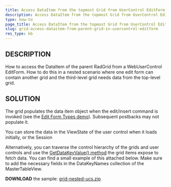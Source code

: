 ```yaml
---
title: Access DataItem from the topmost Grid from UserControl EditForm
description: Access DataItem from the topmost Grid from UserControl EditForm
type: how-to
page_title: Access DataItem from the topmost Grid from UserControl EditForm - RadGrid
slug: grid-access-dataitem-from-parent-grid-in-usercontrol-editform
res_type: kb
---
```


## DESCRIPTION

How to access the DataItem of the parent RadGrid from a WebUserControl EditForm. How to do this in a nested scenario where one edit form can contain another grid and the third-level grid needs data from the top-level grid.

## SOLUTION

The grid populates the data item object when the edit/insert command is invoked (see the [Edit Form Types demo](http://demos.telerik.com/aspnet-ajax/grid/examples/data-editing/edit-form-types/defaultcs.aspx)). Subsequent postbacks may not populate it.

You can store the data in the ViewState of the user control when it loads initially, or the Session

Alternatively, you can traverse the control hierarchy of the grids and user controls and use the [GetDataKeyValue() method](http://docs.telerik.com/devtools/aspnet-ajax/controls/grid/how-to/Selecting/retrieving-primary-key-field-values-for-selected-items) the grid items expose to fetch data. You can find a small example of this attached below. Make sure to add the necessary fields in the DataKeyNames collection of the MasterTableView.

**DOWNLOAD** the sample: [grid-nested-ucs.zip](files/grid-nested-ucs.zip)
 
